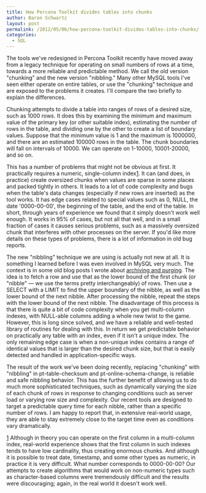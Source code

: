 ```yaml
---
title: How Percona Toolkit divides tables into chunks
author: Baron Schwartz
layout: post
permalink: /2012/05/06/how-percona-toolkit-divides-tables-into-chunks/
categories:
  - SQL
---
```

The tools we've redesigned in Percona Toolkit recently have moved away from a legacy technique for operating on small numbers of rows at a time, towards a more reliable and predictable method. We call the old version "chunking" and the new version "nibbling." Many other MySQL tools I've seen either operate on entire tables, or use the "chunking" technique and are exposed to the problems it creates. I'll compare the two briefly to explain the differences.

Chunking attempts to divide a table into ranges of rows of a desired size, such as 1000 rows. It does this by examining the minimum and maximum value of the primary key (or other suitable index), estimating the number of rows in the table, and dividing one by the other to create a list of boundary values. Suppose that the minimum value is 1 and the maximum is 1000000, and there are an estimated 100000 rows in the table. The chunk boundaries will fall on intervals of 10000. We can operate on 1-10000, 10001-20000, and so on.

This has a number of problems that might not be obvious at first. It practically requires a numeric, single-column index[1]. It can (and does, in practice) create oversized chunks when values are sparse in some places and packed tightly in others. It leads to a lot of code complexity and bugs when the table's data changes (especially if new rows are inserted) as the tool works. It has edge cases related to special values such as 0, NULL, the date '0000-00-00&#8242;, the beginning of the table, and the end of the table. In short, through years of experience we found that it simply doesn't work well enough. It works in 95% of cases, but not all that well, and in a small fraction of cases it causes serious problems, such as a massively oversized chunk that interferes with other processes on the server. If you'd like more details on these types of problems, there is a lot of information in old bug reports.

The new "nibbling" technique we are using is actually not new at all. It is something I learned before I was even involved in MySQL very much. The context is in some old blog posts I wrote about [archiving and purging][1]. The idea is to fetch a row and use that as the lower bound of the first chunk (or "nibble" &#8212; we use the terms pretty interchangeably) of rows. Then use a SELECT with a LIMIT to find the upper boundary of the nibble, as well as the lower bound of the next nibble. After processing the nibble, repeat the steps with the lower bound of the next nibble. The disadvantage of this process is that there is quite a bit of code complexity when you get multi-column indexes, with NULL-able columns adding a whole new twist to the game. However, this is long since solved, and we have a reliable and well-tested library of routines for dealing with this. In return we get predictable behavior on practically any table with an index, even if it isn't a unique index. The only remaining edge case is when a non-unique index contains a range of identical values that is larger than the desired chunk size, but that is easily detected and handled in application-specific ways.

The result of the work we've been doing recently, replacing "chunking" with "nibbling" in pt-table-checksum and pt-online-schema-change, is reliable and safe nibbling behavior. This has the further benefit of allowing us to do much more sophisticated techniques, such as dynamically varying the size of each chunk of rows in response to changing conditions such as server load or varying row size and complexity. Our recent tools are designed to target a predictable query time for each nibble, rather than a specific number of rows. I am happy to report that, in extensive real-world usage, they are able to stay extremely close to the target time even as conditions vary dramatically.

[1] Although in theory you can operate on the first column in a multi-column index, real-world experience shows that the first column in such indexes tends to have low cardinality, thus creating enormous chunks. And although it is possible to treat date, timestamp, and some other types as numeric, in practice it is very difficult. What number corresponds to 0000-00-00? Our attempts to create algorithms that would work on non-numeric types such as character-based columns were tremendously difficult and the results were discouraging; again, in the real world it doesn't work well.

 [1]: http://www.xaprb.com/blog/2007/06/15/archive-strategies-for-oltp-servers-part-3/ "Archive strategies for OLTP servers, Part 3"
